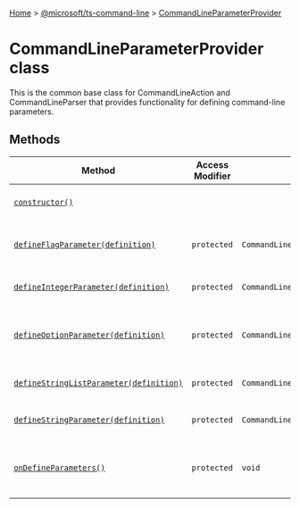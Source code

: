 [Home](./index) &gt; [@microsoft/ts-command-line](./ts-command-line.md) &gt; [CommandLineParameterProvider](./ts-command-line.commandlineparameterprovider.md)

# CommandLineParameterProvider class

This is the common base class for CommandLineAction and CommandLineParser that provides functionality for defining command-line parameters.

## Methods

|  Method | Access Modifier | Returns | Description |
|  --- | --- | --- | --- |
|  [`constructor()`](./ts-command-line.commandlineparameterprovider.constructor.md) |  |  | Constructs a new instance of the [CommandLineParameterProvider](./ts-command-line.commandlineparameterprovider.md) class |
|  [`defineFlagParameter(definition)`](./ts-command-line.commandlineparameterprovider.defineflagparameter.md) | `protected` | `CommandLineFlagParameter` | Defines a command-line switch whose boolean value is true if the switch is provided, and false otherwise. |
|  [`defineIntegerParameter(definition)`](./ts-command-line.commandlineparameterprovider.defineintegerparameter.md) | `protected` | `CommandLineIntegerParameter` | Defines a command-line parameter whose value is an integer. |
|  [`defineOptionParameter(definition)`](./ts-command-line.commandlineparameterprovider.defineoptionparameter.md) | `protected` | `CommandLineOptionParameter` | Defines a command-line parameter whose value must be a string from a fixed set of allowable choice (similar to an enum). |
|  [`defineStringListParameter(definition)`](./ts-command-line.commandlineparameterprovider.definestringlistparameter.md) | `protected` | `CommandLineStringListParameter` | Defines a command-line parameter whose value is one or more text strings. |
|  [`defineStringParameter(definition)`](./ts-command-line.commandlineparameterprovider.definestringparameter.md) | `protected` | `CommandLineStringParameter` | Defines a command-line parameter whose value is a single text string. |
|  [`onDefineParameters()`](./ts-command-line.commandlineparameterprovider.ondefineparameters.md) | `protected` | `void` | The child class should implement this hook to define its command-line parameters, e.g. by calling defineFlagParameter(). |


